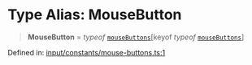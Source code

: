 # Type Alias: MouseButton

> **MouseButton** = *typeof* [`mouseButtons`](../variables/mouseButtons.md)\[keyof *typeof* [`mouseButtons`](../variables/mouseButtons.md)\]

Defined in: [input/constants/mouse-buttons.ts:1](https://github.com/Forge-Game-Engine/Forge/blob/80c88dbc1226e2ea185d187b85121eb9c3da7ead/src/input/constants/mouse-buttons.ts#L1)
